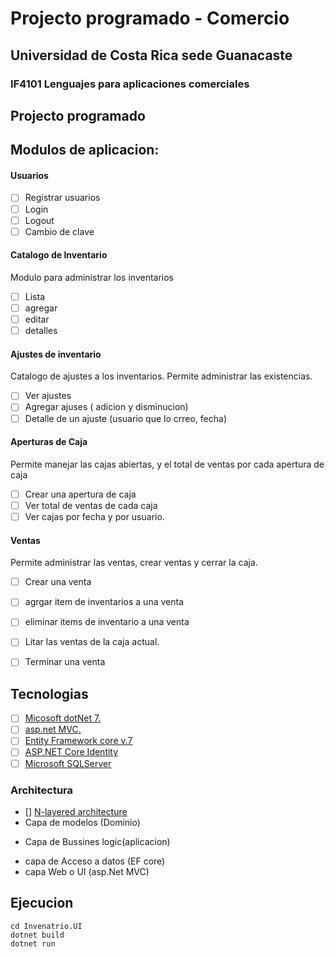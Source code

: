 # Projecto programado - Comercio
## Universidad de Costa Rica sede Guanacaste
### IF4101  Lenguajes para aplicaciones comerciales



## Projecto programado 

## Modulos de aplicacion:
#### Usuarios

- [ ] Registrar usuarios
- [ ] Login
- [ ] Logout
- [ ] Cambio de clave

#### Catalogo de Inventario
 Modulo para administrar los inventarios
 - [ ] Lista 
 - [ ] agregar
 - [ ] editar
 - [ ] detalles

 #### Ajustes de inventario
 Catalogo de ajustes a los inventarios. Permite administrar las existencias.

 - [ ] Ver ajustes
 - [ ] Agregar ajuses ( adicion y disminucion)
 - [ ] Detalle de un ajuste (usuario que lo crreo, fecha)
 
 #### Aperturas de Caja
 Permite manejar las cajas abiertas, y el total de ventas por cada apertura de caja
 - [ ] Crear una apertura de caja
 - [ ] Ver total de ventas de cada caja
 - [ ] Ver cajas por fecha y por usuario.

 #### Ventas 
 Permite administrar las ventas, crear ventas y cerrar la caja.
 - [ ] Crear una venta
 - [ ] agrgar item de inventarios a una venta
 - [ ] eliminar items de inventario a una venta
 - [ ] Litar las ventas de la caja actual.
 - [ ] Terminar una venta





## Tecnologias 

- [ ] [Micosoft dotNet 7.](https://learn.microsoft.com/en-us/aspnet/core/getting-started/?view=aspnetcore-7.0&tabs=windows)
- [ ] [asp.net MVC.](https://learn.microsoft.com/en-us/aspnet/core/tutorials/first-mvc-app/start-mvc?view=aspnetcore-7.0&tabs=visual-studio)
- [ ] [Entity Framework core v.7](https://learn.microsoft.com/en-us/ef/core/get-started/overview/first-app?tabs=netcore-cli)
- [ ] [ASP.NET Core Identity](https://learn.microsoft.com/en-us/aspnet/core/security/authentication/identity?view=aspnetcore-7.0&tabs=visual-studio)
- [ ] [Microsoft SQLServer](https://learn.microsoft.com/en-us/sql/sql-server/what-s-new-in-sql-server-2022?view=sql-server-ver16)

### Architectura
- [] [N-layered architecture](https://learn.microsoft.com/en-us/dotnet/architecture/modern-web-apps-azure/common-web-application-architectures)
- Capa de modelos (Dominio)
* Capa de Bussines logic(aplicacion)
- capa de Acceso a datos (EF core)
- capa Web o UI (asp.Net MVC)

## Ejecucion

```
cd Invenatrio.UI
dotnet build
dotnet run

```
